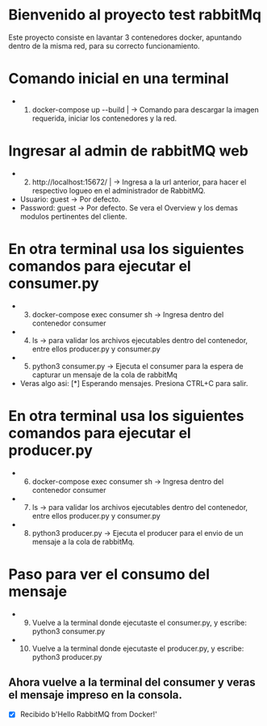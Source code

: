 # Bienvenido al proyecto test rabbitMq
Este proyecto consiste en lavantar 3 contenedores docker, apuntando dentro de la misma red, para su correcto funcionamiento.

# Comando inicial en una terminal
 - 1) docker-compose up --build | -> Comando para descargar la imagen requerida, iniciar los contenedores y la red.

# Ingresar al admin de rabbitMQ web
 - 2)  http://localhost:15672/ | -> Ingresa a la url anterior, para hacer el respectivo logueo en el administrador de RabbitMQ.
 - Usuario: guest -> Por defecto.
 - Password: guest -> Por defecto.
 Se vera el Overview y los demas modulos pertinentes del cliente.

# En otra terminal usa los siguientes comandos para ejecutar el consumer.py
 - 3) docker-compose exec consumer sh -> Ingresa dentro del contenedor consumer
 - 4) ls -> para validar los archivos ejecutables dentro del contenedor, entre ellos producer.py y consumer.py
 - 5) python3 consumer.py -> Ejecuta el consumer para la espera de capturar un mensaje de la cola de rabbitMq
 -    Veras algo asi: [*] Esperando mensajes. Presiona CTRL+C para salir.

# En otra terminal usa los siguientes comandos para ejecutar el producer.py
 - 6) docker-compose exec consumer sh -> Ingresa dentro del contenedor consumer
 - 7) ls -> para validar los archivos ejecutables dentro del contenedor, entre ellos producer.py y consumer.py
 - 8) python3 producer.py -> Ejecuta el producer para el envio de un mensaje a la cola de rabbitMq.

# Paso para ver el consumo del mensaje
 - 9) Vuelve a la terminal donde ejecutaste el consumer.py, y escribe: python3 consumer.py
 - 10) Vuelve a la terminal donde ejecutaste el producer.py, y escribe: python3 producer.py

 ## Ahora vuelve a la terminal del consumer y veras el mensaje impreso en la consola.
 - [x] Recibido b'Hello RabbitMQ from Docker!'

